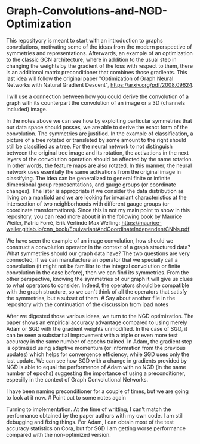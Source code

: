 # Graph-Convolutions-and-NGD-Optimization

This reposityory is meant to start with an introduction to graphs convolutions, motivating some of the ideas from the modern perspective of symmetries and representations. Afterwards, an example of an optimization to the classic GCN architecture, where in addition to the usual step in changing the weights by the gradient of the loss with respect to them, there is an additional matrix preconditioner that combines those gradients. This last idea will follow the original paper "Optimization of Graph Neural Networks with Natural Gradient Descent", https://arxiv.org/pdf/2008.09624. 

I will use a connection between how you could derive the convolution of a graph with its counterpart the convolution of an image or a 3D (channels included) image.

In the notes above we can see how by exploiting particular symmetries that our data space should posses, we are able to derive the exact form of the convolution. The symmetries are justified. In the example of classification, a picture of a tree rotated or transleted by some amount to the right should still be classified as a tree. For the neural network to not distinguish between the original tree image and its rotation, the activations in the next layers of the convolution operation should be affected by the same rotation. In other words, the feature maps are also rotated. In this manner, the neural network uses esentially the same activations from the original image in classifying. The idea can be generalized to general finite or infinite dimensional group representations, and gauge groups (or coordinate changes). The later is appropriate if we consider the data distribution as living on a manfiold and we are looking for invariant characteristics at the intersection of two neighborhoods with different gauge groups (or coordinate transformations). Since this is not my main point to show in this repository, you can read more about it in the following book by Maurice Weiler, Patric Forré, Erik Verlinde Max Welling: https://maurice-weiler.gitlab.io/cnn_book/EquivariantAndCoordinateIndependentCNNs.pdf

We have seen the example of an image convolution, how should we construct a convolution operator in the context of a graph structured data? What symmetries should our graph data have? The two questions are very connected, if we can manufacture an operator that we specially call a convolution (it might not be familliar to the integral convolution or finite convolution in the case before), then we can find its symmetries. From the other perspective, knowing the symmetries of our graph it will give us clues to what operators to consider. Indeed, the operators should be compatible with the graph structure, so we can't think of all the operators that satisfy the symmetries, but a subset of them. # Say about another file in the repository with the continuation of the discussion from ipad notes

After we digested those various ideas, we turn to the NGD optimization. The paper shows an empirical accuracy advantage compared to using merely Adam or SGD with the gradient weights unmodified. In the case of SGD, it can be seen a substantial improvement with a triple or even more test accuracy in the same number of epochs trained. In Adam, the gradient step is optimized using adaptive momentum (or information from the previous updates) which helps for convergence efficiency, while SGD uses only the last update. We can see how SGD with a change in gradients provided by NGD is able to equal the performence of Adam with no NGD (in the same number of epochs) suggesting the importance of using a preconditioner, especilly in the context of Graph Convolutional Networks. 

I have been naming preconditioner for a couple of times, but we are going to look at it now. # Point out to some notes again

Turning to implementation. At the time of writting, I can't match the performance obtained by the paper authors with my own code. I am still debugging and fixing things. For Adam, I can obtain most of the test accuracy statistics on Cora, but for SGD I am getting worse performance compared with the non-optimized version.

